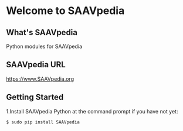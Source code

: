 # Welcome to SAAVpedia 


## What's SAAVpedia
Python modules for SAAVpedia

## SAAVpedia URL
https://www.SAAVpedia.org

## Getting Started
1.Install SAAVpedia Python at the command prompt if you have not yet:   
   
    $ sudo pip install SAAVpedia
